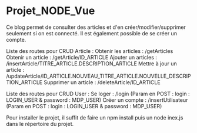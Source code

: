 # Projet_NODE_Vue

Ce blog permet de consulter des articles et d'en créer/modifier/supprimer seulement si on est connecté.
Il est également possible de se créer un compte.

Liste des routes pour CRUD Article : 
  Obtenir les articles : /getArticles
  Obtenir un article : /getArticle/ID_ARTICLE
  Ajouter un articles : /insertArticle/TITRE_ARTICLE.DESCRIPTION_ARTICLE
  Mettre à jour un article : /updateArticle/ID_ARTICLE.NOUVEAU_TITRE_ARTICLE.NOUVELLE_DESCRIPTION_ARTICLE
  Supprimer un article : /deleteArticle/ID_ARTICLE

Liste des routes pour CRUD User : 
  Se loger : /login (Param en POST : login : LOGIN_USER & password : MDP_USER)
  Créer un compte : /insertUtilisateur (Param en POST : login : LOGIN_USER & password : MDP_USER)

Pour installer le projet, il suffit de faire un npm install puis un node inex.js dans le répertoire du projet.
